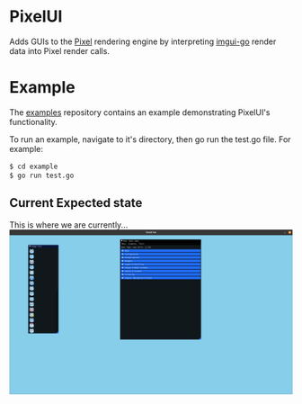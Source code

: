 # PixelUI
Adds GUIs to the [Pixel](https://github.com/gopxl/pixel) rendering engine by interpreting [imgui-go](https://github.com/inkyblackness/imgui-go) render data into Pixel render calls.

# Example
The [examples](https://github.com/gopxl/pixel-examples/tree/main/ext/pixelui) repository contains an example demonstrating PixelUI's functionality.

To run an example, navigate to it's directory, then go run the test.go file. For example:

```
$ cd example
$ go run test.go
```

## Current Expected state
This is where we are currently...
![Current State](https://github.com/gopxl/pixel-examples/blob/main/ext/pixelui/current_state.png)
